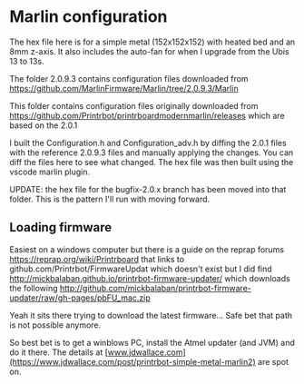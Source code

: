 # Marlin configuration

The hex file here is for a simple metal (152x152x152) with heated bed and an 8mm z-axis.  It also includes the auto-fan for when I upgrade from the Ubis 13 to 13s.

The folder 2.0.9.3 contains configuration files downloaded from https://github.com/MarlinFirmware/Marlin/tree/2.0.9.3/Marlin

This folder contains configuration files originally downloaded from https://github.com/Printrbot/printrboardmodernmarlin/releases which are based on the 2.0.1 

I built the Configuration.h and Configuration_adv.h by diffing the 2.0.1 files with the reference 2.0.9.3 files and manually applying the changes. You can diff the files here to see what changed. The hex file was then built using the vscode marlin plugin.

UPDATE: the hex file for the bugfix-2.0.x branch has been moved into that folder.  This is the pattern I'll run with moving forward.  

## Loading firmware

Easiest on a windows computer but there is a guide on the reprap forums https://reprap.org/wiki/Printrboard that links to github.com/Printrbot/FirmwareUpdat which doesn't exist but I did find http://mickbalaban.github.io/printrbot-firmware-updater/ which downloads the following http://github.com/mickbalaban/printrbot-firmware-updater/raw/gh-pages/pbFU_mac.zip

Yeah it sits there trying to download the latest firmware... Safe bet that path is not possible anymore.

So best bet is to get a winblows PC, install the Atmel updater (and JVM) and do it there. The details at [www.jdwallace.com](https://www.jdwallace.com/post/printrbot-simple-metal-marlin2) are spot on.
